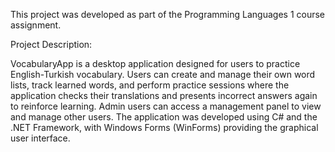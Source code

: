 This project was developed as part of the Programming Languages 1 course assignment.

Project Description:

VocabularyApp is a desktop application designed for users to practice English-Turkish vocabulary. Users can create and manage their own word lists, track learned words, and perform practice sessions where the application checks their translations and presents incorrect answers again to reinforce learning. Admin users can access a management panel to view and manage other users. The application was developed using C# and the .NET Framework, with Windows Forms (WinForms) providing the graphical user interface.
